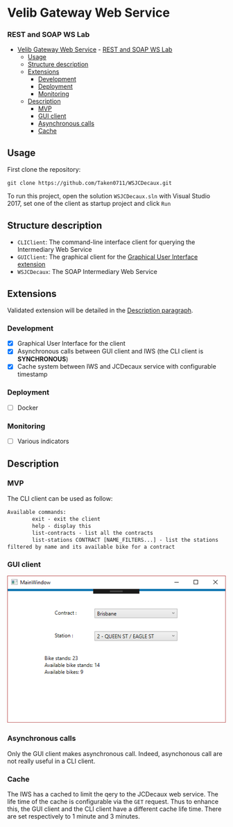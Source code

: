 # Velib Gateway Web Service
### REST and SOAP WS Lab

- [Velib Gateway Web Service](#velib-gateway-web-service)
        - [REST and SOAP WS Lab](#rest-and-soap-ws-lab)
    - [Usage](#usage)
    - [Structure description](#structure-description)
    - [Extensions](#extensions)
        - [Development](#development)
        - [Deployment](#deployment)
        - [Monitoring](#monitoring)
    - [Description](#description)
        - [MVP](#mvp)
        - [GUI client](#gui-client)
        - [Asynchronous calls](#asynchronous-calls)
        - [Cache](#cache)

## Usage

First clone the repository:
```
git clone https://github.com/Taken0711/WSJCDecaux.git
```

To run this project, open the solution `WSJCDecaux.sln` with Visual Studio 2017, set one of the client as startup project and click `Run`

## Structure description

 * `CLIClient`: The command-line interface client for querying the Intermediary Web Service
 * `GUIClient`: The graphical client for the [Graphical User Interface extension](#gui-client)
 * `WSJCDecaux`: The SOAP Intermediary Web Service

## Extensions

Validated extension will be detailed in the [Description paragraph](#description).

### Development
 - [X] Graphical User Interface for the client
 - [X] Asynchronous calls between GUI client and IWS (the CLI client is **SYNCHRONOUS**)
 - [X] Cache system between IWS and JCDecaux service with configurable timestamp

### Deployment
 - [ ] Docker

### Monitoring
 - [ ] Various indicators

## Description

### MVP

The CLI client can be used as follow:

```
Available commands:
        exit - exit the client
        help - display this
        list-contracts - list all the contracts
        list-stations CONTRACT [NAME_FILTERS...] - list the stations filtered by name and its available bike for a contract
```

### GUI client

![GUI](/docs/gui.PNG)

### Asynchronous calls

Only the GUI client makes asynchronous call. Indeed, asynchonous call are not really useful in a CLI client.

### Cache

The IWS has a cached to limit the qery to the JCDecaux web service. The life time of the cache is configurable via the `GET` request. Thus to enhance this, the GUI client and the CLI client have a different cache life time. There are set respectively to 1 minute and 3 minutes.